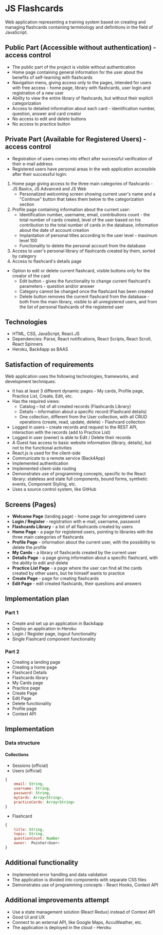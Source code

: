 # JS Flashcards
Web application representing a training system based on creating and managing flashcards containing terminology and definitions in the field of JavaScript.

## Public Part (Accessible without authentication) - access control
* The public part of the project is visible without authentication
* Home page containing general information for the user about the benefits of self-learning with flashcards
* Navigation menu, giving access only to the pages, intended for users with free access - home page, library with flashcards, user login and registration of a new user
* Ability to view the entire library of flashcards, but without their explicit categorization
* Access to detailed information about each card - identification number, question, answer and card creator
* No access to edit and delete buttons
* No access to practice button 

## Private Part (Available for Registered Users) - access control
* Registration of users comes into effect after successful verification of their e-mail address
* Registered users have personal areas in the web application accessible after their successful login:
1. Home page giving access to the three main categories of flashcards - JS Basics, JS Advanced and JS Web
    - Personalized welcoming screen showing current user's name and a "Continue" button that takes them below to the categorization section
2. Profile page containing information about the current user:
    - Identification number, username, email, contributions count - the total number of cards created, level of the user based on his contribution to the total number of cards in the database, information about the date of account creation
    - Implantation of personal titles according to the user level - maximum level 100
    - Functionality to delete the personal account from the database
3. Access to user's personal library of flashcards created by them, sorted by category
4. Access to flashcard's details page
- Option to edit or delete current flashcard, visible buttons only for the creator of the card
    - Edit button - gives the functionality to change current flashcard's parameters - question and/or answer
    - Category cannot be changed once the flashcard has been created
    - Delete button removes the current flashcard from the database - both from the main library, visible to all unregistered users, and from the list of personal flashcards of the registered user

## Technologies
* HTML, CSS, JavaScript, React.JS
* Dependencies: Parse, React notifications, React Scripts, React Scroll, React Spinners
* Heroku, Back4app as BAAS

## Satisfaction of requirements
Web application uses the following technologies, frameworks, and development techniques:
* It has at least 3 different dynamic pages - My cards, Profile page, Practice List, Create, Edit, etc.
* Has the required views:
    - Catalog – list of all created records (Flashcards Library)
    - Details – information about a specific record (Flashcard details)
    - One collection, different from the User collection, with all CRUD operations (create, read, update, delete) - Flashcard collection
* Logged in users – create records and request to the REST API, interaction with the records (add to Practice List)
* Logged in user (owner) is able to Edit / Delete their records
* A Guest has access to basic website information (library, details), but not to the functional activities
* React.js is used for the client-side
* Communicate to a remote service (Back4App)
* Implemented authentication
* Implemented client-side routing
* Demonstrates use of programming concepts, specific to the React library: stateless and state full components, bound forms, synthetic events, Component Styling, etc.
* Uses a source control system, like GitHub    

## Screens (Pages)
* **Welcome Page** (landing page) - home page for unregistered users
* **Login / Register** - registration with e-mail, username, password
* **Flashcards Library** - a list of all flashcards created by users
* **Home Page** - a page for registered users, pointing to libraries with the three main categories of flashcards
* **Profile Page** - information about the current user, with the possibility to delete the profile
* **My Cards** - a library of flashcards created by the current user
* **Details Page** - a page giving information about a specific flashcard, with the ability to edit and delete
* **Practice List Page** - a page where the user can find all the cards created by other users, but he himself wants to practice
* **Create Page** - page for creating flashcards
* **Edit Page** - edit created flashcards, their questions and answers

## Implementation plan
### Part 1
* Create and set up an application in Back4app
* Deploy an application in Heroku
* Login / Register page, logout functionality
* Single Flashcard component functionality

### Part 2
* Creating a landing page
* Creating a home page
* Flashcard Details
* Flashcards library
* My Cards page
* Practice page
* Create Page
* Edit Page
* Delete functionality
* Profile page
* Context API

## Implementation
### Data structure
#### Collections
* Sessions (official)
* Users (official)
```javascript
{
    email: String,
    username: String,
    password: String,
    myCards: Array<String>,
    practiceCards: Array<String>
}
```
* Flashcard
```javascript
{
    title: String,
    topic: String,
    questionCount: Number
    owner:  Pointer<User>
}
```
## Additional functionality
* Implemented error handling and data validation
* The application is divided into components with separate CSS files
* Demonstrates use of programming concepts - React Hooks, Context API

## Additional improvements attempt
* Use a state management solution (React Redux) instead of Context API
* Good UI and UX
* Connect to an external API, like Google Maps, AccuWeather, etc.
* The application is deployed in the cloud - Heroku



